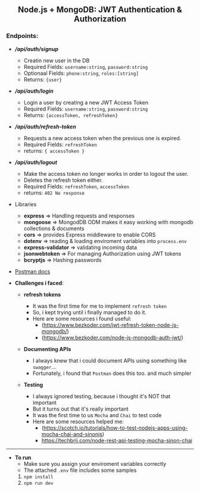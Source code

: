 <center> <h2> Node.js + MongoDB: JWT Authentication & Authorization </h2> </center>

### Endpoints:
- _**/api/auth/signup**_
    - Creatin new user in the DB
    - Required Fields: `username:string`, `password:string`
    - Optionaal Fields: `phone:string`, `roles:[string]`
    - Returns: `{user}`

- _**/api/auth/login**_
    - Login a user by creating a new JWT Access Token
    - Required Fields: `username:string`, `password:string`
    - Returns: `{accessToken, refreshToken}`

- _**/api/auth/refresh-token**_
    - Requests a new access token when the previous one is expired.
    - Required Fields: `refreshToken`
    - returns: `{ accessToken }`

- _**/api/auth/logout**_
    - Make the access token no longer works in order to logout the user.
    - Deletes the refresh token either.
    - Required Fields: `refreshToken`, `accessToken`
    - returns: `402 No response`


- Libraries
    - **express** => Handling requests and responses
    - **mongoose** => MongodDB ODM makes it easy working with mongodb collections & documents
    - **cors** => provides Express middleware to enable CORS
    - **dotenv** => reading & loading enviroment variables into `process.env`
    - **express-validator** => validating incoming data
    - **jsonwebtoken** => For managing Authorization using JWT tokens
    - **bcryptjs** => Hashing passwords


- [Postman docs](https://documenter.getpostman.com/view/11114123/U16kqk6x)

- **Challenges i faced**:
    - **refresh tokens**
        - It was the first time for me to implement `refresh token`
        - So, i kept trying until i finally managed to do it.
        - Here are some resources i found useful:
            - (https://www.bezkoder.com/jwt-refresh-token-node-js-mongodb/)
            - (https://www.bezkoder.com/node-js-mongodb-auth-jwt/)

    - **Documenting APIs**
        - I always knew that i could document APIs using something like `swagger`...
        - Fortunately, i found that `Postman` does this too. and much simpler

    - **Testing**
        - I always ignored testing, because i thought it's NOT that important
        - But it turns out that it's really important
        - It was the first time to us `Mocha` and `Chai` to test code
        - Here are some resources helped me:
            - (https://scotch.io/tutorials/how-to-test-nodejs-apps-using-mocha-chai-and-sinonjs)
            - https://techbrij.com/node-rest-api-testing-mocha-sinon-chai

---

- **To run**
    - Make sure you assign your enviroment variables correctly
    - The attached `.env` file includes some samples
    1. `npm install`
    1. `npm run dev`